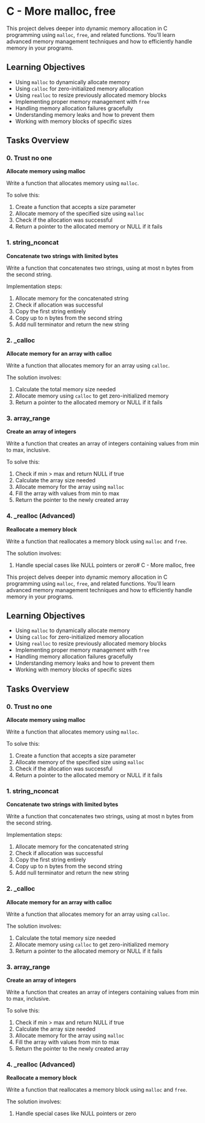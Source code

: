 # C - More malloc, free

This project delves deeper into dynamic memory allocation in C programming using `malloc`, `free`, and related functions. You'll learn advanced memory management techniques and how to efficiently handle memory in your programs.

## Learning Objectives

- Using `malloc` to dynamically allocate memory
- Using `calloc` for zero-initialized memory allocation
- Using `realloc` to resize previously allocated memory blocks
- Implementing proper memory management with `free`
- Handling memory allocation failures gracefully
- Understanding memory leaks and how to prevent them
- Working with memory blocks of specific sizes

## Tasks Overview

### 0. Trust no one
**Allocate memory using malloc**

Write a function that allocates memory using `malloc`.

To solve this:
1. Create a function that accepts a size parameter
2. Allocate memory of the specified size using `malloc`
3. Check if the allocation was successful
4. Return a pointer to the allocated memory or NULL if it fails

### 1. string_nconcat
**Concatenate two strings with limited bytes**

Write a function that concatenates two strings, using at most n bytes from the second string.

Implementation steps:
1. Allocate memory for the concatenated string
2. Check if allocation was successful
3. Copy the first string entirely
4. Copy up to n bytes from the second string
5. Add null terminator and return the new string

### 2. _calloc
**Allocate memory for an array with calloc**

Write a function that allocates memory for an array using `calloc`.

The solution involves:
1. Calculate the total memory size needed
2. Allocate memory using `calloc` to get zero-initialized memory
3. Return a pointer to the allocated memory or NULL if it fails

### 3. array_range
**Create an array of integers**

Write a function that creates an array of integers containing values from min to max, inclusive.

To solve this:
1. Check if min > max and return NULL if true
2. Calculate the array size needed
3. Allocate memory for the array using `malloc`
4. Fill the array with values from min to max
5. Return the pointer to the newly created array

### 4. _realloc (Advanced)
**Reallocate a memory block**

Write a function that reallocates a memory block using `malloc` and `free`.

The solution involves:
1. Handle special cases like NULL pointers or zero# C - More malloc, free

This project delves deeper into dynamic memory allocation in C programming using `malloc`, `free`, and related functions. You'll learn advanced memory management techniques and how to efficiently handle memory in your programs.

## Learning Objectives

- Using `malloc` to dynamically allocate memory
- Using `calloc` for zero-initialized memory allocation
- Using `realloc` to resize previously allocated memory blocks
- Implementing proper memory management with `free`
- Handling memory allocation failures gracefully
- Understanding memory leaks and how to prevent them
- Working with memory blocks of specific sizes

## Tasks Overview

### 0. Trust no one
**Allocate memory using malloc**

Write a function that allocates memory using `malloc`.

To solve this:
1. Create a function that accepts a size parameter
2. Allocate memory of the specified size using `malloc`
3. Check if the allocation was successful
4. Return a pointer to the allocated memory or NULL if it fails

### 1. string_nconcat
**Concatenate two strings with limited bytes**

Write a function that concatenates two strings, using at most n bytes from the second string.

Implementation steps:
1. Allocate memory for the concatenated string
2. Check if allocation was successful
3. Copy the first string entirely
4. Copy up to n bytes from the second string
5. Add null terminator and return the new string

### 2. _calloc
**Allocate memory for an array with calloc**

Write a function that allocates memory for an array using `calloc`.

The solution involves:
1. Calculate the total memory size needed
2. Allocate memory using `calloc` to get zero-initialized memory
3. Return a pointer to the allocated memory or NULL if it fails

### 3. array_range
**Create an array of integers**

Write a function that creates an array of integers containing values from min to max, inclusive.

To solve this:
1. Check if min > max and return NULL if true
2. Calculate the array size needed
3. Allocate memory for the array using `malloc`
4. Fill the array with values from min to max
5. Return the pointer to the newly created array

### 4. _realloc (Advanced)
**Reallocate a memory block**

Write a function that reallocates a memory block using `malloc` and `free`.

The solution involves:
1. Handle special cases like NULL pointers or zero